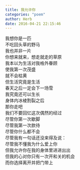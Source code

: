 ```yaml
---
title: 我允许你
categories: "poem"
author: Herb
date: 2016-04-21 22:15:46
---
```

我想你是一匹\
不吃回头草的野马\
我也并非一片\
你想来就来，想走就走的草原\
我本以为生活对我格外眷顾\
使我第一次茂盛\
就不会枯黄\
但生活究竟是生活\
春天之后一定会下一场雪\
我究竟还可以生长\
身体内冰棱割裂之后\
那你走吧\
我们不要回忆这次偶然的经过\
尽管你第一次歇脚\
尽管我第一次款待\
尽管你什么都不会\
尽管我有一句话还没来得及说：\
尽管我不懂我为什么爱上你\
但我允许你在我的身体里进进出出\
但我的心对你只有一次开和关的机会\
而你选择离开并把门带上
